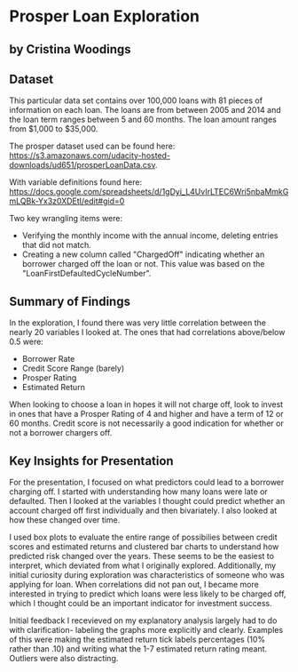 # Prosper Loan Exploration
## by Cristina Woodings


## Dataset

This particular data set contains over 100,000 loans with 81 pieces of information on each loan. The loans are from between 2005 and 2014 and the loan term ranges between 5 and 60 months. The loan amount ranges from $1,000 to $35,000.

The prosper dataset used can be found here:
https://s3.amazonaws.com/udacity-hosted-downloads/ud651/prosperLoanData.csv.

With variable definitions found here: 
https://docs.google.com/spreadsheets/d/1gDyi_L4UvIrLTEC6Wri5nbaMmkGmLQBk-Yx3z0XDEtI/edit#gid=0

Two key wrangling items were:
* Verifying the monthly income with the annual income, deleting entries that did not match.
* Creating a new column called "ChargedOff" indicating whether an borrower charged off the loan or not. This value was based on the "LoanFirstDefaultedCycleNumber".

## Summary of Findings

In the exploration, I found there was very little correlation between the nearly 20 variables I looked at. The ones that had correlations above/below 0.5 were:
* Borrower Rate
* Credit Score Range (barely)
* Prosper Rating
* Estimated Return

When looking to choose a loan in hopes it will not charge off, look to invest in ones that have a Prosper Rating of 4 and higher and have a term of 12 or 60 months. Credit score is not necessarily a good indication for whether or not a borrower chargers off.


## Key Insights for Presentation

For the presentation, I focused on what predictors could lead to a borrower charging off. I started with understanding how many loans were late or defaulted. Then I looked at the variables I thought could predict whether an account charged off first individually and then bivariately. I also looked at how these changed over time.

I used box plots to evaluate the entire range of possibilies between credit scores and estimated returns and clustered bar charts to understand how predicted risk changed over the years. These seems to be the easiest to interpret, which deviated from what I originally explored. Additionally, my initial curiosity during exploration was characteristics of someone who was applying for loan. When correlations did not pan out, I became more interested in trying to predict which loans were less likely to be charged off, which I thought could be an important indicator for investment success.

Initial feedback I recevieved on my explanatory analysis largely had to do with clarification- labeling the graphs more explicitly and clearly. Examples of this were making the estimated return tick labels percentages (10% rather than .10) and writing what the 1-7 estimated return rating meant. Outliers were also distracting.

